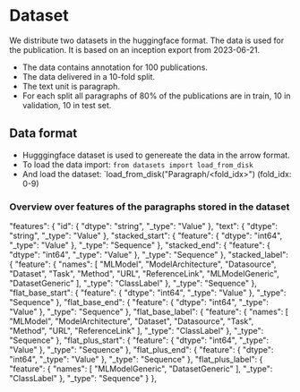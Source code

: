 # Dataset

We distribute two datasets in the huggingface format.
The data is used for the publication.
It is based on an inception export from 2023-06-21.

 * The data contains annotation for 100 publications.
 * The data delivered in a 10-fold split.
 * The text unit is paragraph.
 * For each split all paragraphs of 80% of the publications are in train, 10 in validation, 10 in test set. 


## Data format
 * Hugggingface dataset is used to genereate the data in the arrow format.
 * To load the data import: `from datasets import load_from_disk`
 * And load the dataset: `load_from_disk("Paragraph/<fold_idx>") (fold_idx: 0-9)
 
### Overview over features of the paragraphs stored in the dataset
"features": {
    "id": {
      "dtype": "string",
      "_type": "Value"
    },
    "text": {
      "dtype": "string",
      "_type": "Value"
    },
    "stacked_start": {
      "feature": {
        "dtype": "int64",
        "_type": "Value"
      },
      "_type": "Sequence"
    },
    "stacked_end": {
      "feature": {
        "dtype": "int64",
        "_type": "Value"
      },
      "_type": "Sequence"
    },
    "stacked_label": {
      "feature": {
        "names": [
          "MLModel",
          "ModelArchitecture",
          "Datasource",
          "Dataset",
          "Task",
          "Method",
          "URL",
          "ReferenceLink",
          "MLModelGeneric",
          "DatasetGeneric"
        ],
        "_type": "ClassLabel"
      },
      "_type": "Sequence"
    },
    "flat_base_start": {
      "feature": {
        "dtype": "int64",
        "_type": "Value"
      },
      "_type": "Sequence"
    },
    "flat_base_end": {
      "feature": {
        "dtype": "int64",
        "_type": "Value"
      },
      "_type": "Sequence"
    },
    "flat_base_label": {
      "feature": {
        "names": [
          "MLModel",
          "ModelArchitecture",
          "Dataset",
          "Datasource",
          "Task",
          "Method",
          "URL",
          "ReferenceLink"
        ],
        "_type": "ClassLabel"
      },
      "_type": "Sequence"
    },
    "flat_plus_start": {
      "feature": {
        "dtype": "int64",
        "_type": "Value"
      },
      "_type": "Sequence"
    },
    "flat_plus_end": {
      "feature": {
        "dtype": "int64",
        "_type": "Value"
      },
      "_type": "Sequence"
    },
    "flat_plus_label": {
      "feature": {
        "names": [
          "MLModelGeneric",
          "DatasetGeneric"
        ],
        "_type": "ClassLabel"
      },
      "_type": "Sequence"
    }
  },
